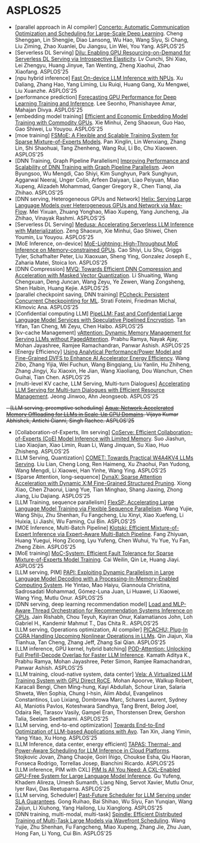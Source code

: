 # ASPLOS25

* \[parallel approach in AI compiler] [Concerto: Automatic Communication Optimization and Scheduling for Large-Scale Deep Learning](https://dl.acm.org/doi/pdf/10.1145/3669940.3707223). Cheng Shenggan, Lin Shengjie, Diao Lansong, Wu Hao, Wang Siyu, Si Chang, Liu Ziming, Zhao Xuanlei, Du Jiangsu, Lin Wei, You Yang. ASPLOS'25
* \[Serverless DL Serving] [Dilu: Enabling GPU Resourcing-on-Demand for Serverless DL Serving via Introspective Elasticity](https://dl.acm.org/doi/pdf/10.1145/3669940.3707251). Lv Cunchi, Shi Xiao, Lei Zhengyu, Huang Jinyue, Tan Wenting, Zheng Xiaohui, Zhao Xiaofang. ASPLOS'25
* \[npu hybrid inference] [Fast On-device LLM Inference with NPUs](https://dl.acm.org/doi/pdf/10.1145/3669940.3707239). Xu Daliang, Zhang Hao, Yang Liming, Liu Ruiqi, Huang Gang, Xu Mengwei, Liu Xuanzhe. ASPLOS'25
* \[performance prediction] [Forecasting GPU Performance for Deep Learning Training and Inference](https://dl.acm.org/doi/pdf/10.1145/3669940.3707265). Lee Seonho, Phanishayee Amar, Mahajan Divya. ASPLOS'25
* \[embedding model training] [Efficient and Economic Embedding Model Training with Commodity GPUs](https://dl.acm.org/doi/pdf/10.1145/3669940.3707245). Xie Minhui, Zeng Shaoxun, Guo Hao, Gao Shiwei, Lu Youyou. ASPLOS'25
* \[moe training] [FSMoE: A Flexible and Scalable Training System for Sparse Mixture-of-Experts Models](https://dl.acm.org/doi/pdf/10.1145/3669940.3707272). Pan Xinglin, Lin Wenxiang, Zhang Lin, Shi Shaohuai, Tang Zhenheng, Wang Rui, Li Bo, Chu Xiaowen. ASPLOS'25
* \[DNN Training, Graph Pipeline Parallelism] [Improving Performance and Scalability of DNN Training with Graph Pipeline Parallelism](https://dl.acm.org/doi/pdf/10.1145/3669940.3707220). Jeon Byungsoo, Wu Mengdi, Cao Shiyi, Kim Sunghyun, Park Sunghyun, Aggarwal Neeraj, Unger Colin, Arfeen Daiyaan, Liao Peiyuan, Miao Xupeng, Alizadeh Mohammad, Ganger Gregory R., Chen Tianqi, Jia Zhihao. ASPLOS'25
* \[DNN serving, Heterogeneous GPUs and Network] [Helix: Serving Large Language Models over Heterogeneous GPUs and Network via Max-Flow](https://dl.acm.org/doi/pdf/10.1145/3669940.3707215). Mei Yixuan, Zhuang Yonghao, Miao Xupeng, Yang Juncheng, Jia Zhihao, Vinayak Rashmi. ASPLOS'25
* \[Serverless DL Serving] [Medusa: Accelerating Serverless LLM Inference with Materialization](https://dl.acm.org/doi/pdf/10.1145/3669940.3707285). Zeng Shaoxun, Xie Minhui, Gao Shiwei, Chen Youmin, Lu Youyou. ASPLOS'25
* \[MoE Inference, on-device] [MoE-Lightning: High-Throughput MoE Inference on Memory-constrained GPUs](https://dl.acm.org/doi/pdf/10.1145/3669940.3707267). Cao Shiyi, Liu Shu, Griggs Tyler, Schafhalter Peter, Liu Xiaoxuan, Sheng Ying, Gonzalez Joseph E., Zaharia Matei, Stoica Ion. ASPLOS'25
* \[DNN Compression] [MVQ: Towards Efficient DNN Compression and Acceleration with Masked Vector Quantization](https://dl.acm.org/doi/pdf/10.1145/3669940.3707268). Li Shuaiting, Wang Chengxuan, Deng Juncan, Wang Zeyu, Ye Zewen, Wang Zongsheng, Shen Haibin, Huang Kejie. ASPLOS'25
* \[parallel checkpoint saving, DNN training] [PCcheck: Persistent Concurrent Checkpointing for ML](https://dl.acm.org/doi/pdf/10.1145/3669940.3707255). Strati Foteini, Friedman Michal, Klimovic Ana. ASPLOS'25
* \[Confidential computing LLM] [PipeLLM: Fast and Confidential Large Language Model Services with Speculative Pipelined Encryption](https://dl.acm.org/doi/pdf/10.1145/3669940.3707224). Tan Yifan, Tan Cheng, Mi Zeyu, Chen Haibo. ASPLOS'25
* \[kv-cache Management] [vAttention: Dynamic Memory Management for Serving LLMs without PagedAttention](https://dl.acm.org/doi/pdf/10.1145/3669940.3707256). Prabhu Ramya, Nayak Ajay, Mohan Jayashree, Ramjee Ramachandran, Panwar Ashish. ASPLOS'25
* \[Energy Efficiency] [Using Analytical Performance/Power Model and Fine-Grained DVFS to Enhance AI Accelerator Energy Efficiency](https://dl.acm.org/doi/pdf/10.1145/3669940.3707231). Wang Zibo, Zhang Yijia, Wei Fuchun, Wang Bingqiang, Liu Yanlin, Hu Zhiheng, Zhang Jingyi, Xu Xiaoxin, He Jian, Wang Xiaoliang, Dou Wanchun, Chen Guihai, Tian Chen. ASPLOS'25
* \[multi-level KV cache, LLM Serving, Multi-turn Dialogues] [Accelerating LLM Serving for Multi-turn Dialogues with Efficient Resource Management](https://dl.acm.org/doi/pdf/10.1145/3676641.3716245). Jeong Jinwoo, Ahn Jeongseob. ASPLOS'25

~~- \[LLM serving, preemptive scheduling]~~ [~~Aqua: Network-Accelerated Memory Offloading for LLMs in Scale-Up GPU Domains~~](https://dl.acm.org/doi/pdf/10.1145/3676641.3715983)~~. Vijaya Kumar Abhishek, Antichi Gianni, Singh Rachee. ASPLOS'25~~

* \[Collaboration-of-Experts, llm serving] [CoServe: Efficient Collaboration-of-Experts (CoE) Model Inference with Limited Memory](https://dl.acm.org/doi/pdf/10.1145/3676641.3715986). Suo Jiashun, Liao Xiaojian, Xiao Limin, Ruan Li, Wang Jinquan, Su Xiao, Huo Zhisheng. ASPLOS'25
* \[LLM Serving, Quantization] [COMET: Towards Practical W4A4KV4 LLMs Serving](https://dl.acm.org/doi/pdf/10.1145/3676641.3716252). Liu Lian, Cheng Long, Ren Haimeng, Xu Zhaohui, Pan Yudong, Wang Mengdi, Li Xiaowei, Han Yinhe, Wang Ying. ASPLOS'25
* \[Sparse Attention, long-sequence] [DynaX: Sparse Attention Acceleration with Dynamic X:M Fine-Grained Structured Pruning](https://dl.acm.org/doi/pdf/10.1145/3676641.3715991). Xiong Xiao, Chen Zhaorui, Liang Yue, Tian Minghao, Shang Jiaxing, Zhong Jiang, Liu Dajiang. ASPLOS'25
* \[LLM Training, sequence parallelism] [FlexSP: Accelerating Large Language Model Training via Flexible Sequence Parallelism](https://dl.acm.org/doi/pdf/10.1145/3676641.3715998). Wang Yujie, Wang Shiju, Zhu Shenhan, Fu Fangcheng, Liu Xinyi, Xiao Xuefeng, Li Huixia, Li Jiashi, Wu Faming, Cui Bin. ASPLOS'25
* \[MOE Inference, Multi-Batch Pipeline] [Klotski: Efficient Mixture-of-Expert Inference via Expert-Aware Multi-Batch Pipeline](https://dl.acm.org/doi/pdf/10.1145/3676641.3716261). Fang Zhiyuan, Huang Yuegui, Hong Zicong, Lyu Yufeng, Chen Wuhui, Yu Yue, Yu Fan, Zheng Zibin. ASPLOS'25
* \[MoE training] [MoC-System: Efficient Fault Tolerance for Sparse Mixture-of-Experts Model Training](https://dl.acm.org/doi/pdf/10.1145/3676641.3716006). Cai Weilin, Qin Le, Huang Jiayi. ASPLOS'25
* \[LLM serving, PIM] [PAPI: Exploiting Dynamic Parallelism in Large Language Model Decoding with a Processing-In-Memory-Enabled Computing System](https://dl.acm.org/doi/pdf/10.1145/3676641.3716009). He Yintao, Mao Haiyu, Giannoula Christina, Sadrosadati Mohammad, Gómez-Luna Juan, Li Huawei, Li Xiaowei, Wang Ying, Mutlu Onur. ASPLOS'25
* \[DNN serving, deep learning recommendation model] [Load and MLP-Aware Thread Orchestration for Recommendation Systems Inference on CPUs](https://dl.acm.org/doi/pdf/10.1145/3676641.3716003). Jain Rishabh, Chou Teyuh, Kayiran Onur, Kalamatianos John, Loh Gabriel H., Kandemir Mahmut T., Das Chita R.. ASPLOS'25
* \[LLM serving, Operations optimization, AI compiler] [PICACHU: Plug-In CGRA Handling Upcoming Nonlinear Operations in LLMs](https://dl.acm.org/doi/pdf/10.1145/3676641.3716013). Qin Jiajun, Xia Tianhua, Tan Cheng, Zhang Jeff, Zhang Sai Qian. ASPLOS'25
* \[LLM inference, GPU kernel, hybrid batching] [POD-Attention: Unlocking Full Prefill-Decode Overlap for Faster LLM Inference](https://dl.acm.org/doi/pdf/10.1145/3676641.3715996). Kamath Aditya K., Prabhu Ramya, Mohan Jayashree, Peter Simon, Ramjee Ramachandran, Panwar Ashish. ASPLOS'25
* \[LLM training, cloud-native system, data center] [Vela: A Virtualized LLM Training System with GPU Direct RoCE](https://dl.acm.org/doi/pdf/10.1145/3676641.3716280). Mohan Apoorve, Walkup Robert, Karacali Bengi, Chen Ming-hung, Kayi Abdullah, Schour Liran, Salaria Shweta, Wen Sophia, Chung I-hsin, Alim Abdul, Evangelinos Constantinos, Luo Lixiang, Dombrowa Marc, Schares Laurent, Sydney Ali, Maniotis Pavlos, Koteshwara Sandhya, Tang Brent, Belog Joel, Odaira Rei, Tarasov Vasily, Gampel Eran, Thorstensen Drew, Gershon Talia, Seelam Seetharami. ASPLOS'25
* \[LLM serving, end-to-end optimization] [Towards End-to-End Optimization of LLM-based Applications with Ayo](https://dl.acm.org/doi/pdf/10.1145/3676641.3716278). Tan Xin, Jiang Yimin, Yang Yitao, Xu Hong. ASPLOS'25
* \[LLM Inference, data center, energy efficient] [TAPAS: Thermal- and Power-Aware Scheduling for LLM Inference in Cloud Platforms](https://dl.acm.org/doi/pdf/10.1145/3676641.3716025). Stojkovic Jovan, Zhang Chaojie, Goiri Íñigo, Choukse Esha, Qiu Haoran, Fonseca Rodrigo, Torrellas Josep, Bianchini Ricardo. ASPLOS'25
* \[LLM inference, PIM with CXL] [PIM Is All You Need: A CXL-Enabled GPU-Free System for Large Language Model Inference](https://dl.acm.org/doi/pdf/10.1145/3676641.3716267). Gu Yufeng, Khadem Alireza, Umesh Sumanth, Liang Ning, Servot Xavier, Mutlu Onur, Iyer Ravi, Das Reetuparna. ASPLOS'25
* \[LLM serving, Scheduler] [Past-Future Scheduler for LLM Serving under SLA Guarantees](https://dl.acm.org/doi/pdf/10.1145/3676641.3716011). Gong Ruihao, Bai Shihao, Wu Siyu, Fan Yunqian, Wang Zaijun, Li Xiuhong, Yang Hailong, Liu Xianglong. ASPLOS'25
* \[DNN training, multi-modal, multi-task] [Spindle: Efficient Distributed Training of Multi-Task Large Models via Wavefront Scheduling](https://dl.acm.org/doi/pdf/10.1145/3676641.3715992). Wang Yujie, Zhu Shenhan, Fu Fangcheng, Miao Xupeng, Zhang Jie, Zhu Juan, Hong Fan, Li Yong, Cui Bin. ASPLOS'25
